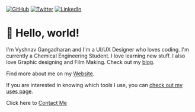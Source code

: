 <p>
	<a href="https://www.github.com/Vyshnav2255"><img src="https://img.shields.io/github/followers/Vyshnav2255.svg?label=GitHub&style=social" alt="GitHub"></a>
	<a href="https://www.twitter.com/_vyshnav_"><img src="https://img.shields.io/twitter/follow/_vyshnav_?label=Twitter&style=social" alt="Twitter"></a>
	<a href="https://www.linkedin.com/in/vyshnav-gangadharan"><img src="https://img.shields.io/badge/LinkedIn--_.svg?style=social&logo=linkedin" alt="LinkedIn"></a>
</p>


# 👋 Hello, world!

I'm Vyshnav Gangadharan and I'm a UI/UX Designer who loves coding. I'm currently a Chemical Engineering Student. I love learning new stuff. I also love Graphic designing and Film Making. Check out my [blog](https://vyshnav.netlify.app/blog/).

Find more about me on my [Website](http://vyshnav.netlify.app/).

If you are interested in knowing which tools I use, you can [check out my uses page](https://vyshnav.netlify.app/more/).

Click here to [Contact Me](https://vyshnav.netlify.app/contact/)
